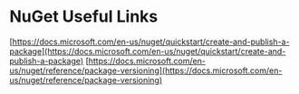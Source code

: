 # NuGet Useful Links

[https://docs.microsoft.com/en-us/nuget/quickstart/create-and-publish-a-package](https://docs.microsoft.com/en-us/nuget/quickstart/create-and-publish-a-package)
[https://docs.microsoft.com/en-us/nuget/reference/package-versioning](https://docs.microsoft.com/en-us/nuget/reference/package-versioning)
